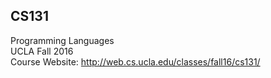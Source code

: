 ## CS131 
Programming Languages  
UCLA Fall 2016  
Course Website: http://web.cs.ucla.edu/classes/fall16/cs131/  
